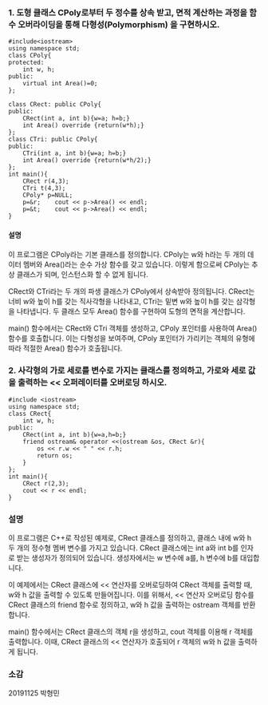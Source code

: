 ### 1. 도형 클래스 CPoly로부터 두 정수를 상속 받고, 면적 계산하는 과정을 함수 오버라이딩을 통해 다형성(Polymorphism) 을 구현하시오. 

~~~
#include<iostream>
using namespace std;
class CPoly{
protected:
    int w, h;
public:
    virtual int Area()=0;
};

class CRect: public CPoly{
public:
    CRect(int a, int b){w=a; h=b;}
    int Area() override {return(w*h);}
};
class CTri: public CPoly{
public:
    CTri(int a, int b){w=a; h=b;}
    int Area() override {return(w*h/2);}
};
int main(){
    CRect r(4,3);
    CTri t(4,3);
    CPoly* p=NULL;
    p=&r;    cout << p->Area() << endl;
    p=&t;    cout << p->Area() << endl;
}
~~~
#### 설명
이 프로그램은 CPoly라는 기본 클래스를 정의합니다. CPoly는 w와 h라는 두 개의 데이터 멤버와 Area()라는 순수 가상 함수를 갖고 있습니다. 이렇게 함으로써 CPoly는 추상 클래스가 되며, 인스턴스화 할 수 없게 됩니다.

CRect와 CTri라는 두 개의 파생 클래스가 CPoly에서 상속받아 정의됩니다. CRect는 너비 w와 높이 h를 갖는 직사각형을 나타내고, CTri는 밑변 w와 높이 h를 갖는 삼각형을 나타냅니다. 두 클래스 모두 Area() 함수를 구현하여 도형의 면적을 계산합니다.

main() 함수에서는 CRect와 CTri 객체를 생성하고, CPoly 포인터를 사용하여 Area() 함수를 호출합니다. 이는 다형성을 보여주며, CPoly 포인터가 가리키는 객체의 유형에 따라 적절한 Area() 함수가 호출됩니다.
 

### 2. 사각형의 가로 세로를 변수로 가지는 클래스를 정의하고, 가로와 세로 값을 출력하는 << 오퍼레이터를 오버로딩 하시오.

~~~
#include <iostream>
using namespace std;
class CRect{
	int w, h;
public:
	CRect(int a, int b){w=a,h=b;}
    friend ostream& operator <<(ostream &os, CRect &r){
	  	os << r.w << " " << r.h;
	    return os;
    }
};
int main(){
	CRect r(2,3);
	cout << r << endl;
}
~~~

### 설명

이 프로그램은 C++로 작성된 예제로, CRect 클래스를 정의하고, 클래스 내에 w와 h 두 개의 정수형 멤버 변수를 가지고 있습니다. CRect 클래스에는 int a와 int b를 인자로 받는 생성자가 정의되어 있습니다. 생성자에서는 w 변수에 a를, h 변수에 b를 대입합니다.

이 예제에서는 CRect 클래스에 << 연산자를 오버로딩하여 CRect 객체를 출력할 때, w와 h 값을 출력할 수 있도록 만들어집니다. 이를 위해서, << 연산자 오버로딩 함수를 CRect 클래스의 friend 함수로 정의하고, w와 h 값을 출력하는 ostream 객체를 반환합니다.

main() 함수에서는 CRect 클래스의 객체 r을 생성하고, cout 객체를 이용해 r 객체를 출력합니다. 이때, CRect 클래스의 << 연산자가 호출되어 r 객체의 w와 h 값을 출력하게 됩니다.

### 소감

20191125 박형민 

